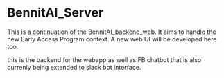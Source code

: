 # BennitAI_Server
This is a continuation of the BennitAI_backend_web. It aims to handle the new Early Access Program context. A new web UI will be developed here too.

this is the backend for the webapp as well as FB chatbot that is also currenly being extended to slack bot interface. 